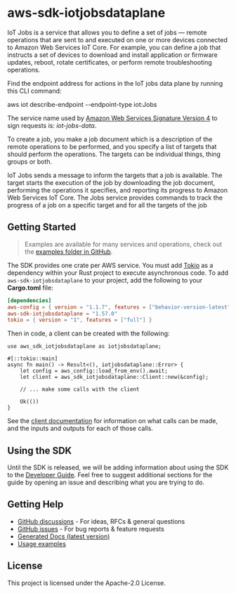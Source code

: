 # aws-sdk-iotjobsdataplane

IoT Jobs is a service that allows you to define a set of jobs — remote operations that are sent to and executed on one or more devices connected to Amazon Web Services IoT Core. For example, you can define a job that instructs a set of devices to download and install application or firmware updates, reboot, rotate certificates, or perform remote troubleshooting operations.

Find the endpoint address for actions in the IoT jobs data plane by running this CLI command:

aws iot describe-endpoint --endpoint-type iot:Jobs

The service name used by [Amazon Web Services Signature Version 4](https://docs.aws.amazon.com/general/latest/gr/signature-version-4.html) to sign requests is: _iot-jobs-data_.

To create a job, you make a job document which is a description of the remote operations to be performed, and you specify a list of targets that should perform the operations. The targets can be individual things, thing groups or both.

IoT Jobs sends a message to inform the targets that a job is available. The target starts the execution of the job by downloading the job document, performing the operations it specifies, and reporting its progress to Amazon Web Services IoT Core. The Jobs service provides commands to track the progress of a job on a specific target and for all the targets of the job

## Getting Started

> Examples are available for many services and operations, check out the
> [examples folder in GitHub](https://github.com/awslabs/aws-sdk-rust/tree/main/examples).

The SDK provides one crate per AWS service. You must add [Tokio](https://crates.io/crates/tokio)
as a dependency within your Rust project to execute asynchronous code. To add `aws-sdk-iotjobsdataplane` to
your project, add the following to your **Cargo.toml** file:

```toml
[dependencies]
aws-config = { version = "1.1.7", features = ["behavior-version-latest"] }
aws-sdk-iotjobsdataplane = "1.57.0"
tokio = { version = "1", features = ["full"] }
```

Then in code, a client can be created with the following:

```rust,no_run
use aws_sdk_iotjobsdataplane as iotjobsdataplane;

#[::tokio::main]
async fn main() -> Result<(), iotjobsdataplane::Error> {
    let config = aws_config::load_from_env().await;
    let client = aws_sdk_iotjobsdataplane::Client::new(&config);

    // ... make some calls with the client

    Ok(())
}
```

See the [client documentation](https://docs.rs/aws-sdk-iotjobsdataplane/latest/aws_sdk_iotjobsdataplane/client/struct.Client.html)
for information on what calls can be made, and the inputs and outputs for each of those calls.

## Using the SDK

Until the SDK is released, we will be adding information about using the SDK to the
[Developer Guide](https://docs.aws.amazon.com/sdk-for-rust/latest/dg/welcome.html). Feel free to suggest
additional sections for the guide by opening an issue and describing what you are trying to do.

## Getting Help

* [GitHub discussions](https://github.com/awslabs/aws-sdk-rust/discussions) - For ideas, RFCs & general questions
* [GitHub issues](https://github.com/awslabs/aws-sdk-rust/issues/new/choose) - For bug reports & feature requests
* [Generated Docs (latest version)](https://awslabs.github.io/aws-sdk-rust/)
* [Usage examples](https://github.com/awslabs/aws-sdk-rust/tree/main/examples)

## License

This project is licensed under the Apache-2.0 License.

